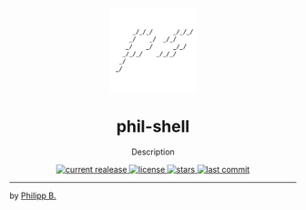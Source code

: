 <div align="center">
  <br />
  <img src="src/assets/logo.png" alt="phil-shellLogo" width="30%"/>
  <h1>phil-shell</h1>
  <p>
     Description
  </p>
</div>

<!-- Badges -->
<div align="center">
   <a href="https://github.com/phil1436/phil-shell/releases">
       <img src="https://img.shields.io/github/v/release/phil1436/phil-shell?display_name=tag" alt="current realease" />
   </a>
   <a href="https://github.com/phil1436/phil-shell/blob/master/LICENSE">
       <img src="https://img.shields.io/github/license/phil1436/phil-shell" alt="license" />
   </a>
   <a href="https://github.com/phil1436/phil-shell/stargazers">
       <img src="https://img.shields.io/github/stars/phil1436/phil-shell" alt="stars" />
   </a>
   <a href="https://github.com/phil1436/phil-shell/commits/master">
       <img src="https://img.shields.io/github/last-commit/phil1436/phil-shell" alt="last commit" />
   </a>
</div>

---

by [Philipp B.](https://github.com/phil1436)
